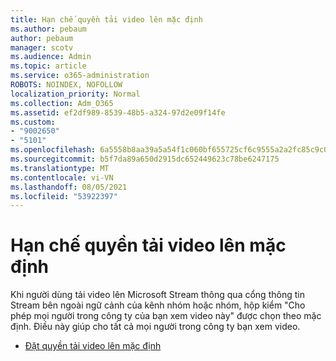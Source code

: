 ```yaml
---
title: Hạn chế quyền tải video lên mặc định
ms.author: pebaum
author: pebaum
manager: scotv
ms.audience: Admin
ms.topic: article
ms.service: o365-administration
ROBOTS: NOINDEX, NOFOLLOW
localization_priority: Normal
ms.collection: Adm_O365
ms.assetid: ef2df989-8539-48b5-a324-97d2e09f14fe
ms.custom:
- "9002650"
- "5101"
ms.openlocfilehash: 6a5558b8aa39a5a54f1c060bf655725cf6c9555a2a2fc85c9c0b17ec4d27ed6f
ms.sourcegitcommit: b5f7da89a650d2915dc652449623c78be6247175
ms.translationtype: MT
ms.contentlocale: vi-VN
ms.lasthandoff: 08/05/2021
ms.locfileid: "53922397"
---
```

# <a name="restrict-default-video-upload-permissions"></a>Hạn chế quyền tải video lên mặc định

Khi người dùng tải video lên Microsoft Stream thông qua cổng thông tin Stream bên ngoài ngữ cảnh của kênh nhóm hoặc nhóm, hộp kiểm "Cho phép mọi người trong công ty của bạn xem video này" được chọn theo mặc định. Điều này giúp cho tất cả mọi người trong công ty bạn xem video.

- [Đặt quyền tải video lên mặc định](/stream/default-video-permissions)
